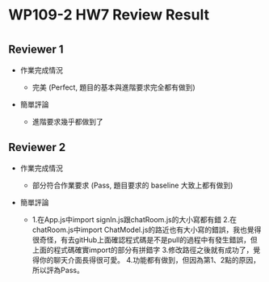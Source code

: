 
WP109-2 HW7 Review Result
=========================

# 

## Reviewer 1
- 作業完成情況
	- 完美 (Perfect, 題目的基本與進階要求完全都有做到)

- 簡單評論
	- 進階要求幾乎都做到了


## Reviewer 2
- 作業完成情況
	- 部分符合作業要求 (Pass, 題目要求的 baseline 大致上都有做到)

- 簡單評論
	- 1.在App.js中import signIn.js跟chatRoom.js的大小寫都有錯
2.在chatRoom.js中import ChatModel.js的路近也有大小寫的錯誤，我也覺得很奇怪，有去gitHub上面確認程式碼是不是pull的過程中有發生錯誤，但上面的程式碼確實import的部分有拼錯字
3.修改路徑之後就有成功了，覺得你的聊天介面長得很可愛。
4.功能都有做到，但因為第1、2點的原因，所以評為Pass。

